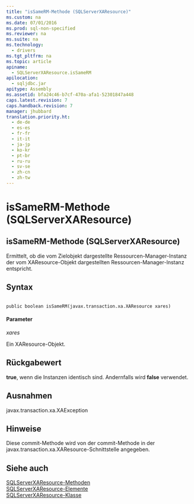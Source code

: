 ```yaml
---
title: "isSameRM-Methode (SQLServerXAResource)"
ms.custom: na
ms.date: 07/01/2016
ms.prod: sql-non-specified
ms.reviewer: na
ms.suite: na
ms.technology: 
  - drivers
ms.tgt_pltfrm: na
ms.topic: article
apiname: 
  - SQLServerXAResource.isSameRM
apilocation: 
  - sqljdbc.jar
apitype: Assembly
ms.assetid: bfa24c46-b7cf-470a-afa1-52301847a448
caps.latest.revision: 7
caps.handback.revision: 7
manager: jhubbard
translation.priority.ht: 
  - de-de
  - es-es
  - fr-fr
  - it-it
  - ja-jp
  - ko-kr
  - pt-br
  - ru-ru
  - sv-se
  - zh-cn
  - zh-tw
---
```

# isSameRM-Methode (SQLServerXAResource)
    
## isSameRM\-Methode \(SQLServerXAResource\)  
 Ermittelt, ob die vom Zielobjekt dargestellte Ressourcen\-Manager\-Instanz der vom XAResource\-Objekt dargestellten Ressourcen\-Manager\-Instanz entspricht.  
  
## Syntax  
  
```  
  
public boolean isSameRM(javax.transaction.xa.XAResource xares)  
```  
  
#### Parameter  
 *xares*  
  
 Ein XAResource\-Objekt.  
  
## Rückgabewert  
 **true**, wenn die Instanzen identisch sind. Andernfalls wird **false** verwendet.  
  
## Ausnahmen  
 javax.transaction.xa.XAException  
  
## Hinweise  
 Diese commit\-Methode wird von der commit\-Methode in der javax.transaction.xa.XAResource\-Schnittstelle angegeben.  
  
## Siehe auch  
 [SQLServerXAResource-Methoden](../content/SQLServerXAResource-Methods.md)   
 [SQLServerXAResource-Elemente](../content/SQLServerXAResource-Members.md)   
 [SQLServerXAResource-Klasse](../content/SQLServerXAResource-Class.md)  
  
  